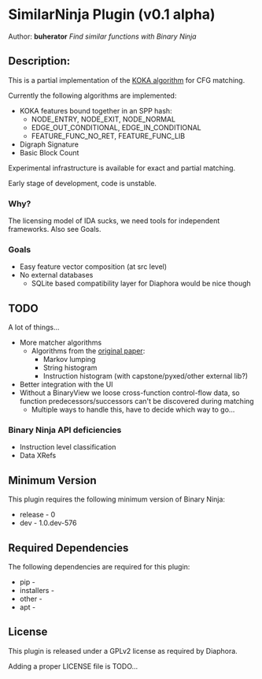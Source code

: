# SimilarNinja Plugin (v0.1 alpha)
Author: **buherator**
_Find similar functions with Binary Ninja_
## Description:

This is a partial implementation of the [KOKA algorithm](http://joxeankoret.com/blog/2018/11/04/new-cfg-based-heuristic-diaphora/) for CFG matching. 

Currently the following algorithms are implemented:

* KOKA features bound together in an SPP hash:
  * NODE_ENTRY, NODE_EXIT, NODE_NORMAL
  * EDGE_OUT_CONDITIONAL, EDGE_IN_CONDITIONAL
  * FEATURE_FUNC_NO_RET, FEATURE_FUNC_LIB
* Digraph Signature
* Basic Block Count

Experimental infrastructure is available for exact and partial matching.

Early stage of development, code is unstable. 

### Why?

The licensing model of IDA sucks, we need tools for independent frameworks. Also see Goals.

### Goals

* Easy feature vector composition (at src level)
* No external databases
  * SQLite based compatibility layer for Diaphora would be nice though

## TODO

A lot of things...

* More matcher algorithms
  * Algorithms from the [original paper](https://census-labs.com/media/efficient-features-bindiff.pdf):
    * Markov lumping
    * String histogram
    * Instruction histogram (with capstone/pyxed/other external lib?)
* Better integration with the UI
* Without a BinaryView we loose cross-function control-flow data, so function predecessors/successors can't be discovered during matching
  * Multiple ways to handle this, have to decide which way to go...

### Binary Ninja API deficiencies

* Instruction level classification  
* Data XRefs


## Minimum Version

This plugin requires the following minimum version of Binary Ninja:

 * release - 0
 * dev - 1.0.dev-576

## Required Dependencies

The following dependencies are required for this plugin:

 * pip - 
 * installers - 
 * other - 
 * apt - 

## License
This plugin is released under a GPLv2 license as required by Diaphora. 

Adding a proper LICENSE file is TODO...
